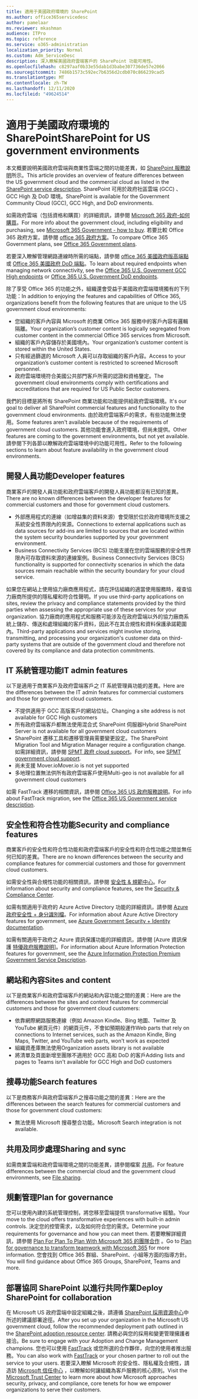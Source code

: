 ```yaml
---
title: 適用于美國政府環境的 SharePoint
ms.author: office365servicedesc
author: pamelaar
ms.reviewer: mkashman
audience: ITPro
ms.topic: reference
ms.service: o365-administration
localization_priority: Normal
ms.custom: Adm_ServiceDesc
description: 深入瞭解美國政府雲端客戶的 SharePoint 功能可用性。
ms.openlocfilehash: c8297aaf0b33e55dab1d3babe307736de57e2066
ms.sourcegitcommit: 7486b1573c592ec7b6356d2cdb070c866239cad5
ms.translationtype: MT
ms.contentlocale: zh-TW
ms.lasthandoff: 12/11/2020
ms.locfileid: "49624514"
---
```

# <a name="sharepoint-for-us-government-environments"></a><span data-ttu-id="d8813-103">適用于美國政府環境的 SharePoint</span><span class="sxs-lookup"><span data-stu-id="d8813-103">SharePoint for US government environments</span></span>

<span data-ttu-id="d8813-104">本文概要說明美國政府雲端與商業性雲端之間的功能差異，如 [SharePoint 服務說明](/office365/servicedescriptions/sharepoint-online-service-description/sharepoint-online-service-description)所示。</span><span class="sxs-lookup"><span data-stu-id="d8813-104">This article provides an overview of feature differences between the US government cloud and the commercial cloud as listed in the [SharePoint service description](/office365/servicedescriptions/sharepoint-online-service-description/sharepoint-online-service-description).</span></span> <span data-ttu-id="d8813-105">SharePoint 可用於政府社區雲端 (GCC) 、GCC High 及 DoD 環境。</span><span class="sxs-lookup"><span data-stu-id="d8813-105">SharePoint is available for the Government Community Cloud (GCC), GCC High, and DoD environments.</span></span> 

<span data-ttu-id="d8813-106">如需政府雲端（包括資格和購買）的詳細資訊，請參閱 [Microsoft 365 政府-如何購買](/office365/servicedescriptions/office-365-platform-service-description/office-365-us-government/microsoft-365-government-how-to-buy)。</span><span class="sxs-lookup"><span data-stu-id="d8813-106">For more info about the government cloud, including eligibility and purchasing, see [Microsoft 365 Government - how to buy](/office365/servicedescriptions/office-365-platform-service-description/office-365-us-government/microsoft-365-government-how-to-buy).</span></span> <span data-ttu-id="d8813-107">若要比較 Office 365 政府方案，請參閱 [office 365 政府方案](https://www.microsoft.com/microsoft-365/government/compare-office-365-government-plans?rtc=1#EligibilityRequirements)。</span><span class="sxs-lookup"><span data-stu-id="d8813-107">To compare Office 365 Government plans, see [Office 365 Government plans](https://www.microsoft.com/microsoft-365/government/compare-office-365-government-plans?rtc=1#EligibilityRequirements).</span></span>

<span data-ttu-id="d8813-108">若要深入瞭解管理網路連線時所需的端點，請參閱 [office 365 美國政府版高端點](/office365/enterprise/office-365-u-s-government-gcc-high-endpoints#sharepoint-online-and-onedrive-for-business) 或 [Office 365 美國政府 DoD 端點](/office365/enterprise/office-365-u-s-government-dod-endpoints#sharepoint-online-and-onedrive-for-business)。</span><span class="sxs-lookup"><span data-stu-id="d8813-108">To learn about required endpoints when managing network connectivity, see the [Office 365 U.S. Government GCC High endpoints](/office365/enterprise/office-365-u-s-government-gcc-high-endpoints#sharepoint-online-and-onedrive-for-business) or [Office 365 U.S. Government DoD endpoints](/office365/enterprise/office-365-u-s-government-dod-endpoints#sharepoint-online-and-onedrive-for-business).</span></span>

<span data-ttu-id="d8813-109">除了享受 Office 365 的功能之外，組織還會受益于美國政府雲端環境獨有的下列功能：</span><span class="sxs-lookup"><span data-stu-id="d8813-109">In addition to enjoying the features and capabilities of Office 365, organizations benefit from the following features that are unique to the US government cloud environments:</span></span>

-   <span data-ttu-id="d8813-110">您組織的客戶內容與 Microsoft 的商業 Office 365 服務中的客戶內容有邏輯隔離。</span><span class="sxs-lookup"><span data-stu-id="d8813-110">Your organization’s customer content is logically segregated from customer content in the commercial Office 365 services from Microsoft.</span></span>
-   <span data-ttu-id="d8813-111">組織的客戶內容儲存於美國境內。</span><span class="sxs-lookup"><span data-stu-id="d8813-111">Your organization’s customer content is stored within the United States.</span></span>
-   <span data-ttu-id="d8813-112">只有經過篩選的 Microsoft 人員可以存取組織的客戶內容。</span><span class="sxs-lookup"><span data-stu-id="d8813-112">Access to your organization’s customer content is restricted to screened Microsoft personnel.</span></span>
-   <span data-ttu-id="d8813-113">政府雲端環境符合美國公共部門客戶所需的認證和資格鑒定。</span><span class="sxs-lookup"><span data-stu-id="d8813-113">The government cloud environments comply with certifications and accreditations that are required for US Public Sector customers.</span></span>

<span data-ttu-id="d8813-114">我們的目標是將所有 SharePoint 商業功能和功能提供給政府雲端環境。</span><span class="sxs-lookup"><span data-stu-id="d8813-114">It's our goal to deliver all SharePoint commercial features and functionality to the government cloud environments.</span></span> <span data-ttu-id="d8813-115">由於政府雲端客戶的需求，有些功能無法使用。</span><span class="sxs-lookup"><span data-stu-id="d8813-115">Some features aren't available because of the requirements of government cloud customers.</span></span> <span data-ttu-id="d8813-116">其他功能會進入政府環境，但尚未提供。</span><span class="sxs-lookup"><span data-stu-id="d8813-116">Other features are coming to the government environments, but not yet available.</span></span> <span data-ttu-id="d8813-117">請參閱下列各節以瞭解政府雲端環境中的功能可用性。</span><span class="sxs-lookup"><span data-stu-id="d8813-117">Refer to the following sections to learn about feature availability in the government cloud environments.</span></span>

## <a name="developer-features"></a><span data-ttu-id="d8813-118">開發人員功能</span><span class="sxs-lookup"><span data-stu-id="d8813-118">Developer features</span></span>

<span data-ttu-id="d8813-119">商業客戶的開發人員功能和政府雲端客戶的開發人員功能都沒有已知的差異。</span><span class="sxs-lookup"><span data-stu-id="d8813-119">There are no known differences between the developer features for commercial customers and those for government cloud customers.</span></span>

- <span data-ttu-id="d8813-120">外部應用程式的連線（如增益集的資料來源）會受限於位於政府環境所支援之系統安全性界限內的來源。</span><span class="sxs-lookup"><span data-stu-id="d8813-120">Connections to external applications such as data sources for add-ins are limited to sources that are located within the system security boundaries supported by your government environment.</span></span>
- <span data-ttu-id="d8813-121">Business Connectivity Services (BCS) 功能支援在您的雲端服務的安全性界限內可存取資料來源的連線案例。</span><span class="sxs-lookup"><span data-stu-id="d8813-121">Business Connectivity Services (BCS) functionality is supported for connectivity scenarios in which the data sources remain reachable within the security boundary for your cloud service.</span></span>

<span data-ttu-id="d8813-122">如果您在網站上使用協力廠商應用程式，請在評估組織的適當使用服務時，複查協力廠商所提供的隱私權和符合性聲明。</span><span class="sxs-lookup"><span data-stu-id="d8813-122">If you use third-party applications on sites, review the privacy and compliance statements provided by the third parties when assessing the appropriate use of these services for your organization.</span></span> <span data-ttu-id="d8813-123">協力廠商的應用程式和服務可能涉及在政府雲端以外的協力廠商系統上儲存、傳送和處理組織的客戶資料，因此不在其合規性和資料保護承諾範圍內。</span><span class="sxs-lookup"><span data-stu-id="d8813-123">Third-party applications and services might involve storing, transmitting, and processing your organization's customer data on third-party systems that are outside of the government cloud and therefore not covered by its compliance and data protection commitments.</span></span> 

## <a name="it-admin-features"></a><span data-ttu-id="d8813-124">IT 系統管理功能</span><span class="sxs-lookup"><span data-stu-id="d8813-124">IT admin features</span></span>

<span data-ttu-id="d8813-125">以下是適用于商業客戶及政府雲端客戶之 IT 系統管理員功能的差異。</span><span class="sxs-lookup"><span data-stu-id="d8813-125">Here are the differences between the IT admin features for commercial customers and those for government cloud customers.</span></span>

- <span data-ttu-id="d8813-126">不提供適用于 GCC 高版客戶的網站位址。</span><span class="sxs-lookup"><span data-stu-id="d8813-126">Changing a site address is not available for GCC High customers</span></span>
- <span data-ttu-id="d8813-127">所有政府雲端客戶都無法使用混合式 SharePoint 伺服器</span><span class="sxs-lookup"><span data-stu-id="d8813-127">Hybrid SharePoint Server is not available for all government cloud customers</span></span>
- <span data-ttu-id="d8813-128">SharePoint 遷移工具和遷移管理員需要變更設定。</span><span class="sxs-lookup"><span data-stu-id="d8813-128">The SharePoint Migration Tool and Migration Manager require a configuration change.</span></span> <span data-ttu-id="d8813-129">如需詳細資訊，請參閱 [SPMT 政府 cloud support](/sharepointmigration/spmt-install-issues#government-cloud-support)。</span><span class="sxs-lookup"><span data-stu-id="d8813-129">For info, see [SPMT government cloud support](/sharepointmigration/spmt-install-issues#government-cloud-support).</span></span>
- <span data-ttu-id="d8813-130">尚未支援 Mover.io</span><span class="sxs-lookup"><span data-stu-id="d8813-130">Mover.io is not yet supported</span></span>
- <span data-ttu-id="d8813-131">多地理位置無法供所有政府雲端客戶使用</span><span class="sxs-lookup"><span data-stu-id="d8813-131">Multi-geo is not available for all government cloud customers</span></span>

<span data-ttu-id="d8813-132">如需 FastTrack 遷移的相關資訊，請參閱 [Office 365 US 政府服務說明](/office365/servicedescriptions/office-365-platform-service-description/office-365-us-government/office-365-us-government#data-migrations-performed-by-fasttrack)。</span><span class="sxs-lookup"><span data-stu-id="d8813-132">For info about FastTrack migration, see the [Office 365 US Government service description](/office365/servicedescriptions/office-365-platform-service-description/office-365-us-government/office-365-us-government#data-migrations-performed-by-fasttrack).</span></span>

## <a name="security-and-compliance-features"></a><span data-ttu-id="d8813-133">安全性和符合性功能</span><span class="sxs-lookup"><span data-stu-id="d8813-133">Security and compliance features</span></span>

<span data-ttu-id="d8813-134">商業客戶的安全性和符合性功能和政府雲端客戶的安全性和符合性功能之間並無任何已知的差異。</span><span class="sxs-lookup"><span data-stu-id="d8813-134">There are no known differences between the security and compliance features for commercial customers and those for government cloud customers.</span></span>

<span data-ttu-id="d8813-135">如需安全性與合規性功能的相關資訊，請參閱 [安全性 & 規範中心](https://docs.microsoft.com/office365/servicedescriptions/office-365-platform-service-description/office-365-securitycompliance-center)。</span><span class="sxs-lookup"><span data-stu-id="d8813-135">For information about security and compliance features, see the [Security & Compliance Center](https://docs.microsoft.com/office365/servicedescriptions/office-365-platform-service-description/office-365-securitycompliance-center).</span></span>

<span data-ttu-id="d8813-136">如需有關適用于政府的 Azure Active Directory 功能的詳細資訊，請參閱 [Azure 政府安全性 + 身分識別檔](/azure/azure-government/documentation-government-services-securityandidentity#azure-active-directory)。</span><span class="sxs-lookup"><span data-stu-id="d8813-136">For information about Azure Active Directory features for government, see [Azure Government Security + Identity documentation](/azure/azure-government/documentation-government-services-securityandidentity#azure-active-directory).</span></span> 

<span data-ttu-id="d8813-137">如需有關適用于政府之 Azure 資訊保護功能的詳細資訊，請參閱 [Azure 資訊保護 [特優政府服務說明](/enterprise-mobility-security/solutions/ems-aip-premium-govt-service-description)]。</span><span class="sxs-lookup"><span data-stu-id="d8813-137">For information about Azure Information Protection features for government, see the [Azure Information Protection Premium Government Service Description](/enterprise-mobility-security/solutions/ems-aip-premium-govt-service-description).</span></span> 

## <a name="sites-and-content"></a><span data-ttu-id="d8813-138">網站和內容</span><span class="sxs-lookup"><span data-stu-id="d8813-138">Sites and content</span></span>

<span data-ttu-id="d8813-139">以下是商業客戶和政府雲端客戶的網站和內容功能之間的差異：</span><span class="sxs-lookup"><span data-stu-id="d8813-139">Here are the differences between the sites and content features for commercial customers and those for government cloud customers:</span></span>

- <span data-ttu-id="d8813-140">依靠網際網路服務連線（例如 Amazon Kindle、Bing 地圖、Twitter 及 YouTube 網頁元件）的網頁元件，不會如預期般運作</span><span class="sxs-lookup"><span data-stu-id="d8813-140">Web parts that rely on connections to Internet services, such as the Amazon Kindle, Bing Maps, Twitter, and YouTube web parts, won't work as expected</span></span>
- <span data-ttu-id="d8813-141">組織資產庫無法使用</span><span class="sxs-lookup"><span data-stu-id="d8813-141">Organization assets library is not available</span></span>
- <span data-ttu-id="d8813-142">將清單及頁面新增至團隊不適用於 GCC 高和 DoD 的客戶</span><span class="sxs-lookup"><span data-stu-id="d8813-142">Adding lists and pages to Teams isn't available for GCC High and DoD customers</span></span>

## <a name="search-features"></a><span data-ttu-id="d8813-143">搜尋功能</span><span class="sxs-lookup"><span data-stu-id="d8813-143">Search features</span></span>

<span data-ttu-id="d8813-144">以下是商務客戶與政府雲端客戶之搜尋功能之間的差異：</span><span class="sxs-lookup"><span data-stu-id="d8813-144">Here are the differences between the search features for commercial customers and those for government cloud customers:</span></span>

- <span data-ttu-id="d8813-145">無法使用 Microsoft 搜尋整合功能。</span><span class="sxs-lookup"><span data-stu-id="d8813-145">Microsoft Search integration is not available.</span></span>

## <a name="sharing-and-sync"></a><span data-ttu-id="d8813-146">共用及同步處理</span><span class="sxs-lookup"><span data-stu-id="d8813-146">Sharing and sync</span></span>

<span data-ttu-id="d8813-147">如需商業雲端和政府雲端環境之間的功能差異，請參閱檔案 [共用](/office365/servicedescriptions/office-365-platform-service-description/office-365-us-government/gcc-high-and-dod#file-sharing)。</span><span class="sxs-lookup"><span data-stu-id="d8813-147">For feature differences between the commercial cloud and the government cloud environments, see [File sharing](/office365/servicedescriptions/office-365-platform-service-description/office-365-us-government/gcc-high-and-dod#file-sharing).</span></span>

## <a name="plan-for-governance"></a><span data-ttu-id="d8813-148">規劃管理</span><span class="sxs-lookup"><span data-stu-id="d8813-148">Plan for governance</span></span>

<span data-ttu-id="d8813-149">您可以使用內建的系統管理控制，將您移至雲端提供 transformative 經驗。</span><span class="sxs-lookup"><span data-stu-id="d8813-149">Your move to the cloud offers transformative experiences with built-in admin controls.</span></span> <span data-ttu-id="d8813-150">決定您的控管需求，以及如何符合您的需求。</span><span class="sxs-lookup"><span data-stu-id="d8813-150">Determine your requirements for governance and how you can meet them.</span></span> <span data-ttu-id="d8813-151">若要瞭解詳細資訊，請參閱 [Plan For Plan To Plan With Microsoft 365 的團隊合作](https://resources.techcommunity.microsoft.com/teamwork-governance/) 。</span><span class="sxs-lookup"><span data-stu-id="d8813-151">Go to [Plan for governance to transform teamwork with Microsoft 365](https://resources.techcommunity.microsoft.com/teamwork-governance/) for more information.</span></span> <span data-ttu-id="d8813-152">您會找到 Office 365 群組、SharePoint、小組等方面的指導方針。</span><span class="sxs-lookup"><span data-stu-id="d8813-152">You will find guidance about Office 365 Groups, SharePoint, Teams and more.</span></span>

## <a name="deploy-sharepoint-for-collaboration"></a><span data-ttu-id="d8813-153">部署協同 SharePoint 以進行共同作業</span><span class="sxs-lookup"><span data-stu-id="d8813-153">Deploy SharePoint for collaboration</span></span>

<span data-ttu-id="d8813-154">在 Microsoft US 政府雲端中設定組織之後，請遵循 [SharePoint 採用資源中心](https://resources.techcommunity.microsoft.com/resources/SharePoint-adoption/)中所述的建議部署途徑。</span><span class="sxs-lookup"><span data-stu-id="d8813-154">After you set up your organization in the Microsoft US government cloud, follow the recommended deployment path outlined in the [SharePoint adoption resource center](https://resources.techcommunity.microsoft.com/resources/SharePoint-adoption/).</span></span> <span data-ttu-id="d8813-155">請務必與您的採用和變更管理擁護者接洽。</span><span class="sxs-lookup"><span data-stu-id="d8813-155">Be sure to engage with your Adoption and Change Management champions.</span></span>
<span data-ttu-id="d8813-156">您也可以使用 [FastTrack](https://www.microsoft.com/fasttrack) 或您所選的合作夥伴，向您的使用者推出服務。</span><span class="sxs-lookup"><span data-stu-id="d8813-156">You can also work with [FastTrack](https://www.microsoft.com/fasttrack) or your chosen partner to roll out the service to your users.</span></span>
<span data-ttu-id="d8813-157">若要深入瞭解 Microsoft 的安全性、隱私權及合規性，請造訪 [Microsoft 信任中心](https://www.microsoft.com/trust-center) ，以瞭解如何讓組織為客戶服務的核心原則。</span><span class="sxs-lookup"><span data-stu-id="d8813-157">Visit the [Microsoft Trust Center](https://www.microsoft.com/trust-center) to learn more about how Microsoft approaches security, privacy, and compliance, core tenets for how we empower organizations to serve their customers.</span></span>
